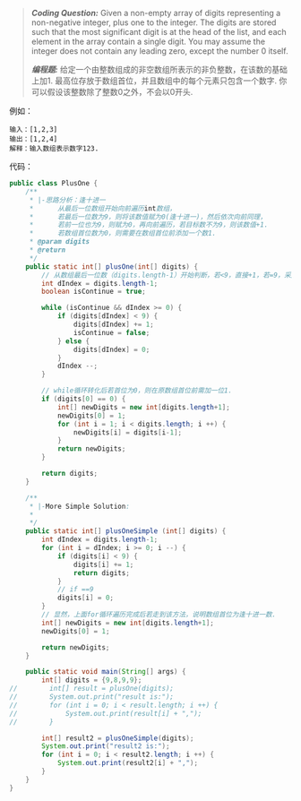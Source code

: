 > ***Coding Question:***
> Given a non-empty array of digits representing a non-negative integer, plus one to the integer.
> The digits are stored such that the most significant digit is at the head of the list, and each element in the array contain a single digit.
> You may assume the integer does not contain any leading zero, except the number 0 itself.
>
> ***编程题:***
> 给定一个由整数组成的非空数组所表示的非负整数，在该数的基础上加1.
> 最高位存放于数组首位，并且数组中的每个元素只包含一个数字.
> 你可以假设该整数除了整数0之外，不会以0开头.
> 

例如：
```
输入：[1,2,3]
输出：[1,2,4]
解释：输入数组表示数字123.
```
代码：
```java
public class PlusOne {
    /**
     * |-思路分析：逢十进一
     *      从最后一位数组开始向前遍历int数组，
     *      若最后一位数为9，则将该数值赋为0(逢十进一)，然后依次向前同理，
     *      若前一位也为9，则赋为0，再向前遍历，若目标数不为9，则该数值+1.
     *      若数组首位数为0，则需要在数组首位前添加一个数1.
     * @param digits
     * @return
     */
    public static int[] plusOne(int[] digits) {
        // 从数组最后一位数（digits.length-1）开始判断，若<9，直接+1，若=9，采用逢十进一方法.
        int dIndex = digits.length-1;
        boolean isContinue = true;

        while (isContinue && dIndex >= 0) {
            if (digits[dIndex] < 9) {
                digits[dIndex] += 1;
                isContinue = false;
            } else {
                digits[dIndex] = 0;
            }
            dIndex --;
        }

        // while循环转化后若首位为0，则在原数组首位前需加一位1.
        if (digits[0] == 0) {
            int[] newDigits = new int[digits.length+1];
            newDigits[0] = 1;
            for (int i = 1; i < digits.length; i ++) {
                newDigits[i] = digits[i-1];
            }
            return newDigits;
        }

        return digits;
    }

    /**
     * |-More Simple Solution:
     *
     */
    public static int[] plusOneSimple (int[] digits) {
        int dIndex = digits.length-1;
        for (int i = dIndex; i >= 0; i --) {
            if (digits[i] < 9) {
                digits[i] += 1;
                return digits;
            }
            // if ==9
            digits[i] = 0;
        }
        // 显然，上面for循环遍历完成后若走到该方法，说明数组首位为逢十进一数.
        int[] newDigits = new int[digits.length+1];
        newDigits[0] = 1;

        return newDigits;
    }

    public static void main(String[] args) {
        int[] digits = {9,8,9,9};
//        int[] result = plusOne(digits);
//        System.out.print("result is:");
//        for (int i = 0; i < result.length; i ++) {
//            System.out.print(result[i] + ",");
//        }

        int[] result2 = plusOneSimple(digits);
        System.out.print("result2 is:");
        for (int i = 0; i < result2.length; i ++) {
            System.out.print(result2[i] + ",");
        }
    }
}
```
